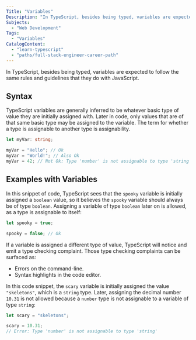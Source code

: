 ```yaml
---
Title: "Variables"
Description: "In TypeScript, besides being typed, variables are expected to follow the same rules and guidelines that they do with JavaScript."
Subjects:
  - "Web Development"
Tags:
  - "Variables"
CatalogContent:
  - "learn-typescript"
  - "paths/full-stack-engineer-career-path"
---
```


In TypeScript, besides being typed, variables are expected to follow the same rules and guidelines that they do with JavaScript.

## Syntax

TypeScript variables are generally inferred to be whatever basic type of value they are initially assigned with. Later in code, only values that are of that same basic type may be assigned to the variable. The term for whether a type is assignable to another type is assignability.

```ts
let myVar: string;

myVar = "Hello"; // Ok
myVar = "World!"; // Also Ok
myVar = 42; // Not Ok: Type 'number' is not assignable to type 'string'.
```

## Examples with Variables

In this snippet of code, TypeScript sees that the `spooky` variable is initially assigned a `boolean` value, so it believes the `spooky` variable should always be of type `boolean`. Assigning a variable of type `boolean` later on is allowed, as a type is assignable to itself:

```ts
let spooky = true;

spooky = false; // Ok
```

If a variable is assigned a different type of value, TypeScript will notice and emit a type checking complaint. Those type checking complaints can be surfaced as:

- Errors on the command-line.
- Syntax highlights in the code editor.

In this code snippet, the `scary` variable is initially assigned the value `"skeletons"`, which is a `string` type. Later, assigning the decimal number `10.31` is not allowed because a `number` type is not assignable to a variable of type `string`:

```ts
let scary = "skeletons";

scary = 10.31;
// Error: Type 'number' is not assignable to type 'string'
```
